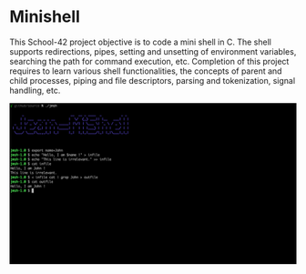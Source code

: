 # Minishell
This School-42 project objective is to code a mini shell in C. The shell supports redirections, pipes, setting and unsetting of environment variables, searching the path for command execution, etc.
Completion of this project requires to learn various shell functionalities, the concepts of parent and child processes, piping and file descriptors, parsing and tokenization, signal handling, etc.

![Screenshot](screenshot.png)
